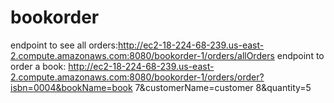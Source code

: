 # bookorder

endpoint to see all orders:http://ec2-18-224-68-239.us-east-2.compute.amazonaws.com:8080/bookorder-1/orders/allOrders
endpoint to order a book: http://ec2-18-224-68-239.us-east-2.compute.amazonaws.com:8080/bookorder-1/orders/order?isbn=0004&bookName=book 7&customerName=customer 8&quantity=5
